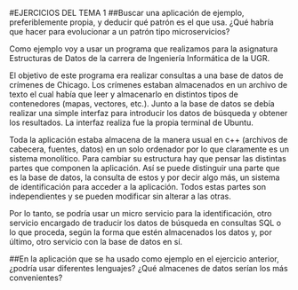 #EJERCICIOS DEL TEMA 1
##Buscar una aplicación de ejemplo, preferiblemente propia, y deducir qué patrón es el que usa. ¿Qué habría que hacer para evolucionar a un patrón tipo microservicios?

Como ejemplo voy a usar un programa que realizamos para la asignatura Estructuras de Datos de la carrera de Ingeniería Informática de la UGR.

El objetivo de este programa era realizar consultas a una base de datos de crímenes de Chicago. Los crímenes estaban almacenados en un archivo de texto el cual había que leer y almacenarlo en distintos tipos de contenedores (mapas, vectores, etc.). Junto a la base de datos se debía realizar una simple interfaz para introducir los datos de búsqueda y obtener los resultados. La interfaz realiza fue la propia terminal de Ubuntu.

Toda la aplicación estaba almacena de la manera usual en c++ (archivos de cabecera, fuentes, datos) en un solo ordenador por lo que claramente es un sistema monolítico. Para cambiar su estructura hay que pensar las distintas partes que componen la aplicación. Así se puede distinguir una parte que es la base de datos, la consulta de estos y por decir algo más, un sistema de identificación para acceder a la aplicación. Todos estas partes son independientes y se pueden modificar sin alterar a las otras. 

Por lo tanto, se podría usar un micro servicio para la identificación, otro servicio encargado de traducir los datos de búsqueda en consultas SQL o lo que proceda, según la forma que estén almacenados los datos y, por último, otro servicio con la base de datos en sí.


##En la aplicación que se ha usado como ejemplo en el ejercicio anterior, ¿podría usar diferentes lenguajes? ¿Qué almacenes de datos serían los más convenientes?
